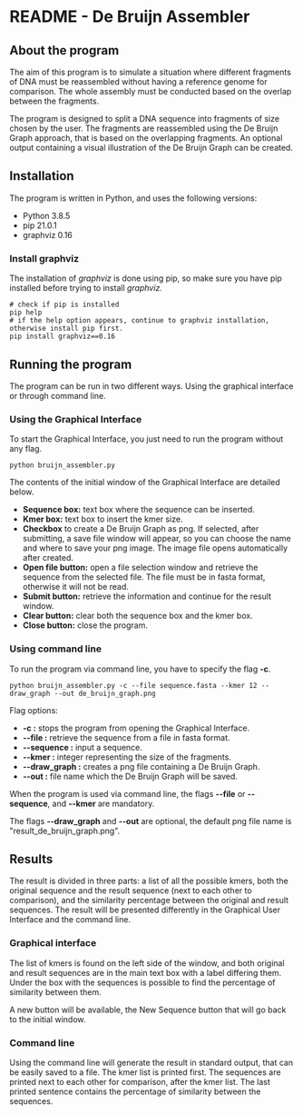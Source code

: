 # README - De Bruijn Assembler



## About the program

The aim of this program is to simulate a situation where different fragments of DNA must be reassembled without having a reference genome for comparison. The whole assembly must be conducted based on the overlap between the fragments.

The program is designed to split a DNA sequence into fragments of size chosen by the user. The fragments are reassembled using the De Bruijn Graph approach, that is based on the overlapping fragments.  An optional output containing a visual illustration of the De Bruijn Graph can be created.



## Installation

The program is written in Python, and uses the following versions:

- Python 3.8.5
- pip 21.0.1
- graphviz 0.16

### Install graphviz

The installation of *graphviz* is done using pip, so make sure you have pip installed before trying to install *graphviz*.

```
# check if pip is installed
pip help
# if the help option appears, continue to graphviz installation, otherwise install pip first.
pip install graphviz==0.16
```



## Running the program

The program can be run in two different ways. Using the graphical interface or through command line.

### Using the Graphical Interface

To start the Graphical Interface, you just need to run the program without any flag.

```
python bruijn_assembler.py
```

The contents of the initial window of the Graphical Interface are detailed below.

- **Sequence box:** text box where the sequence can be inserted.
- **Kmer box:** text box to insert the kmer size.
- **Checkbox** to create a De Bruijn Graph as png. If selected, after submitting, a save file window will appear, so you can choose the name and where to save your png image. The image file opens automatically after created.
- **Open file button:** open a file selection window and retrieve the sequence from the selected file. The file must be in fasta format, otherwise it will not be read.
- **Submit button:** retrieve the information and continue for the result window.
- **Clear button:** clear both the sequence box and the kmer box.
- **Close button:** close the program.

### Using command line

To run the program via command line, you have to specify the flag **-c**.

```
python bruijn_assembler.py -c --file sequence.fasta --kmer 12 --draw_graph --out de_bruijn_graph.png
```

Flag options:

- **-c :** stops the program from opening the Graphical Interface.
- **--file :** retrieve the sequence from a file in fasta format.
- **--sequence :** input a sequence.
- **--kmer :** integer representing the size of the fragments.
- **--draw_graph :** creates a png file containing a De Bruijn Graph.
- **--out :** file name which the De Bruijn Graph will be saved.

When the program is used via command line, the flags **--file** or **--sequence**, and **--kmer** are mandatory. 

The flags **--draw_graph** and **--out** are optional, the default png file name is "result_de_bruijn_graph.png".



## Results

The result is divided in three parts: a list of all the possible kmers, both the original sequence and the result sequence (next to each other to comparison), and the similarity percentage between the original and result sequences. The result will be presented differently in the Graphical User Interface and the command line.

### Graphical interface

The list of kmers is found on the left side of the window, and both original and result sequences are in the main text box with a label differing them. Under the box with the sequences is possible to find the percentage of similarity between them.

A new button will be available, the New Sequence button that will go back to the initial window.

### Command line

Using the command line will generate the result in standard output, that can be easily saved to a file. The kmer list is printed first. The sequences are printed next to each other for comparison, after the kmer list. The last printed sentence contains the percentage of similarity between the sequences.



